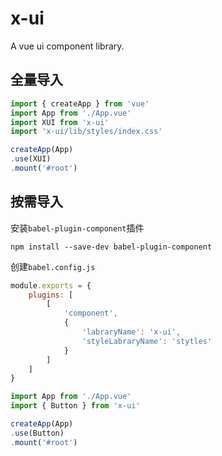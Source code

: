 # x-ui

A vue ui component library.

## 全量导入

```js
import { createApp } from 'vue'
import App from './App.vue'
import XUI from 'x-ui'
import 'x-ui/lib/styles/index.css'

createApp(App)
.use(XUI)
.mount('#root')
```

## 按需导入

安装`babel-plugin-component`插件

```shell
npm install --save-dev babel-plugin-component
```

创建`babel.config.js`

```js
module.exports = {
    plugins: [
        [
            'component',
            {
                'labraryName': 'x-ui',
                'styleLabraryName': 'stytles'
            }
        ]
    ]
}
```

```js
import App from './App.vue'
import { Button } from 'x-ui'

createApp(App)
.use(Button)
.mount('#root')
```
